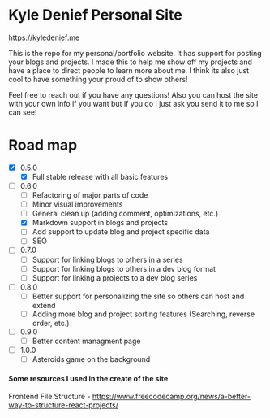 # Kyle Denief Personal Site 
https://kyledenief.me

This is the repo for my personal/portfolio website. It has support for posting your blogs and projects. I made this to help me show off my projects and have a place to direct people to learn more about me. I think its also just cool to have something your proud of to show others!

Feel free to reach out if you have any questions! Also you can host the site with your own info if you want but if you do I just ask you send it to me so I can see!

# Road map
- [x] 0.5.0
  - [x] Full stable release with all basic features
- [ ] 0.6.0
  - [ ] Refactoring of major parts of code
  - [ ] Minor visual improvements
  - [ ] General clean up (adding comment, optimizations, etc.)
  - [x] Markdown support in blogs and projects
  - [ ] Add support to update blog and project specific data
  - [ ] SEO
- [ ] 0.7.0
  - [ ] Support for linking blogs to others in a series
  - [ ] Support for linking blogs to others in a dev blog format
  - [ ] Support for linking a projects to a dev blog series
- [ ] 0.8.0
  - [ ] Better support for personalizing the site so others can host and extend
  - [ ] Adding more blog and project sorting features (Searching, reverse order, etc.)
- [ ] 0.9.0
  - [ ] Better content managment page
- [ ] 1.0.0
  - [ ] Asteroids game on the background

#### Some resources I used in the create of the site
Frontend File Structure - https://www.freecodecamp.org/news/a-better-way-to-structure-react-projects/

